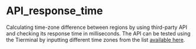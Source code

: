 # API_response_time
Calculating time-zone difference between regions by using third-party API and checking its response time in milliseconds. 
The API can be tested using the Tierminal by inputting different time zones from the list <a href="https://docs.google.com/spreadsheets/d/1cWuPcsvbmnDwgjYR8cDm1H3fBW7F5JHgMXLN8LGh1Fc/pub?single=true&gid=0&output=html" title="Time zones list" target="_blank">available here</a>.
